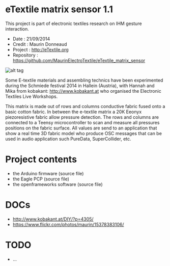 eTextile matrix sensor 1.1
=========

This project is part of electronic textiles research on IHM gesture interaction.
 - Date : 21/09/2014
 - Credit : Maurin Donneaud
 - Project : http://eTextile.org
 - Repository : https://github.com/MaurinElectroTextile/eTextile_matrix_sensor
 
![alt tag](https://c4.staticflickr.com/8/7637/16464397214_b98a5b9cde.jpg)

Some E-textile materials and assembling technics have been experimented during the Schmiede festival 2014 in Hallein (Austria), with Hannah and Mika from kobakant: http://www.kobakant.at who organised the Electronic Textiles Live Workshops.

This matrix is made out of rows and columns conductive fabric fused onto a basic cotton fabric.
In between the e-textile matrix a 20K Eeonyx piezoresistive fabric allow pressure detection.
The rows and columns are connected to a Teensy microcontroller to scan and measure all pressures positions on the fabric surface.
All values are send to an application that show a real time 3D fabric model who produce OSC messages that can be used in audio application such PureData, SuperCollider, etc.

Project contents
=====
 - the Arduino firmware (source file)
 - the Eagle PCP (source file)
 - the openframeworks software (source file)

 DOCs
 =====
 - http://www.kobakant.at/DIY/?p=4305/
 - https://www.flickr.com/photos/maurin/15378383106/

TODO
=====
 - ...